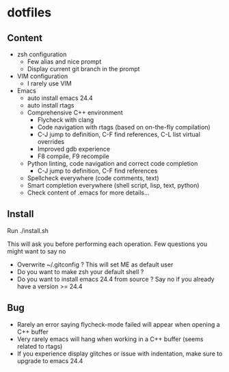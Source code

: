 # dotfiles

## Content

* zsh configuration
  * Few alias and nice prompt
  * Display current git branch in the prompt
* VIM configuration
  * I rarely use VIM
* Emacs
  * auto install emacs 24.4
  * auto install rtags
  * Comprehensive C++ environment
    * Flycheck with clang
    * Code navigation with rtags (based on on-the-fly compilation)
    * C-J jump to definition, C-F find references, C-L list virtual overrides
    * Improved gdb experience
    * F8 compile, F9 recompile
  * Python linting, code navigation and correct code completion
    * C-J jump to definition, C-F find references
  * Spellcheck everywhere (code comments, text)
  * Smart completion everywhere (shell script, lisp, text, python)
  * Check content of .emacs for more details...

## Install

   Run
   ./install.sh

   This will ask you before performing each operation.
   Few questions you might want to say no
   * Overwrite ~/.gitconfig ? This will set ME as default user
   * Do you want to make zsh your default shell ?
   * Do you want to install emacs 24.4 from source ? Say no if you already have a version >= 24.4

## Bug

   * Rarely an error saying flycheck-mode failed will appear when opening a C++ buffer
   * Very rarely emacs will hang when working in a C++ buffer (seems related to rtags)
   * If you experience display glitches or issue with indentation, make sure to upgrade to emacs 24.4
   
